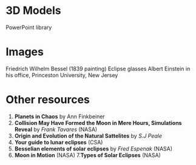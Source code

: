 
# 3D Models
PowerPoint library 

# Images
Friedrich Wilhelm Bessel (1839 painting)
Eclipse glasses
Albert Einstein in his office, Princeston University, New Jersey

# Other resources
1. **Planets in Chaos** by Ann Finkbeiner
2. **Collision May Have Formed the Moon in Mere Hours, Simulations Reveal** by *Frank Tavares* (NASA) 
3. **Origin and Evolution of the Natural Sattelites** by *S.J Peale*
4. **Your guide to lunar eclipses** (CSA)
5. **Besselian elements of solar eclipses** by *Fred Espenak*  (NASA)
6. **Moon in Motion** (NASA)
7.**Types of Solar Eclipses** (NASA)
